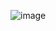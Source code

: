 ![image](https://user-images.githubusercontent.com/71959978/207245057-00f3f4fb-1923-46f0-a3a2-05befd00b920.png)
